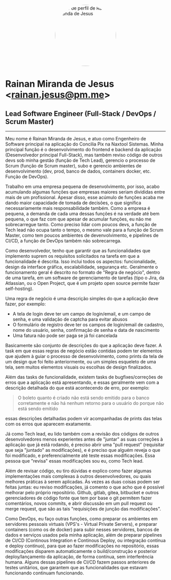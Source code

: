 <div style="display: flex; flex-direction: column; justify-content: center; align-items: center;"> 
  <img style="width: 12rem; height: 12rem; border-radius: 12rem" alt="Foto de perfil de Rainan Miranda de Jesus" src="https://avatars.githubusercontent.com/u/29068835?v=4"/>
</div>

# Rainan Miranda de Jesus &lt;rainan.jesus@pm.me&gt;
## Lead Software Engineer (Full-Stack / DevOps / Scrum Master)
---

Meu nome é Rainan Miranda de Jesus, e atuo como Engenheiro de Software principal na aplicação do Concilia Pix na Naxtool Sistemas. Minha principal função é o desenvolvimento do frontend e backend da aplicação (Desenvolvedor principal Full-Stack), mas também reviso código de outros devs sob minha gestão (função de Tech Lead), gerencio o processo de Scrum (função de Scrum master), subo e gerencio ambientes de desenvolvimento (dev, prod, banco de dados, containers docker, etc. Função de DevOps).

Trabalho em uma empresa pequena de desenvolvimento, por isso, acabo acumulando algumas funções que empresas maiores seriam divididas entre mais de um profissional. Apesar disso, esse acúmulo de funções acaba me dando maior capacidade de tomada de decisões, o que significa necessariamente mais responsabilidade também. Como a empresa é pequena, a demanda de cada uma dessas funções é na verdade até bem pequena, o que faz com que apesar de acumular funções, eu não me sobrecarregue tanto. Como preciso lidar com poucos devs, a função de Tech lead não ocupa tanto o tempo, o mesmo vale para a função de Scrum Master, como tem poucos ambientes de devenvolvimento, e pipelines de CI/CD, a função de DevOps também não sobrecarrega.

Como desenvolvedor, tenho que garantir que as funcionalidades que implemento suprem os requisitos solicitados na tarefa em que a funcionalidade é descrita. Isso inclui todos os aspectos: funcionalidade, design da interface gráfica, escalabilidade, segurança etc. Geralmente o funcionamento geral é descrito no formato de "Regra de negócio", dentro de uma tarefa, em um software de gerenciamento de tarefas (tipo o Jira, da Atlassian, ou o Open Project, que é um projeto open source permite fazer self-hosting).

Uma regra de negócio é uma descrição simples do que a aplicação deve fazer, por exemplo:

- A tela de login deve ter um campo de login/email, e um campo de senha, e uma validação de captcha para evitar abusos
- O formulário de registro deve ter os campos de login/email de cadastro, nome do usuário, senha, confirmação de senha e data de nascimento
- Uma fatura não pode ser paga se já foi cancelada

Basicamente são conjunto de descrições do que a aplicação deve fazer. A task em que essas regras de negócio estão contidas podem ter elementos que ajudem à guiar o processo de desenvolvimento, como prints da tela de um design que foi feito anteriormente, ou um simples esqueleto de uma tela, sem muitos elementos visuais ou escolhas de design finalizados.

Além das tasks de funcionalidade, existem tasks de bugfixes/correções de erros que a aplicação está apresentando, e essas geralmente vem com a descrição detalhada do que está acontecendo de erro, por exemplo:

> O boleto quanto é criado não está sendo emitido para o banco corretamente e não há nenhum retorno para o usuário do porque não está sendo emitido

essas descrições detalhadas podem vir acompanhadas de prints das telas com os erros que aparecem exatamente.

Já como Tech lead, eu lido também com a revisão dos códigos de outros desenvolvedores menos experientes antes de "juntar" as suas correções à aplicação que já está rodando, é preciso abrir uma "pull request" (requisitar que seja "juntado" as modificações), e é preciso que alguém reveja o que foi modificado, e preferencialmente até teste essas modificações. Essa pessoa que "revisa" essas modificações sou eu, como Tech lead.

Além de revisar código, eu tiro dúvidas e explico como fazer algumas implementações mais complexas à outros desenvolvedores, ou quais melhores práticas à serem aplicadas. Às vezes as duas coisas podem ser feitas juntas: eu reviso modificações, já comento o que acho que é possível melhorar pelo próprio repositório. Github, gitlab, gitea, bitbucket e outros gerenciadores de código fonte que tem por base o git permitem fazer comentários, novos commits, e abrir discussão em um pull request ou merge request, que são as tais "requisições de junção das modificações".

Como DevOps, eu faço outras funções, como preparar os ambientes em servidores pessoais virtuais (VPS's - Virtual Private Servers), e preparar containers (como os de docker) para subir nesses servidores, bancos de dados e serviços usados pela minha aplicação, além de preparar pipelines de CI/CD (Continous Integration e Continous Deploy, ou integração contínua e deploy contínuo), para que ao fazer modificações no repositório, essas modificações disparem automaticamente o build/construção e posterior deploy/lançamento da aplicação, de forma contínua, sem interferência humana. Alguns dessas pipelines de CI/CD fazem passos anteriores de testes unitários, que garantem que as funcionalidades que estavam funcionando continuam funcionando.
